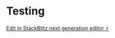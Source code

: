 # Testing

[Edit in StackBlitz next generation editor ⚡️](https://stackblitz.com/~/github.com/Exodo0/Testing)